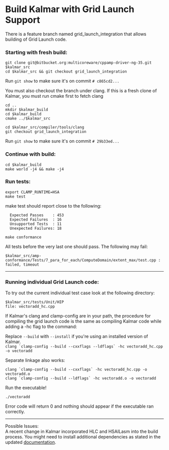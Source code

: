 # Build Kalmar with Grid Launch Support #
There is a feature branch named grid_launch_integration that allows building of Grid Launch code.
### Starting with fresh build:
```
git clone git@bitbucket.org:multicoreware/cppamp-driver-ng-35.git $kalmar_src
cd $kalmar_src && git checkout grid_launch_integration
```
Run `git show` to make sure it's on commit `# c865cd2...`

You must also checkout the branch under clang. If this is a fresh clone of Kalmar, you must run cmake first to fetch clang
```
cd ..
mkdir $kalmar_build
cd $kalmar_build
cmake ../$kalmar_src

cd $kalmar_src/compiler/tools/clang
git checkout grid_launch_integration
```
Run `git show` to make sure it's on commit `# 29b33ed...`

### Continue with build:
```
cd $kalmar_build
make world -j4 && make -j4
```

### Run tests:
```
export CLAMP_RUNTIME=HSA
make test
```
make test should report close to the following:
```
  Expected Passes    : 453
  Expected Failures  : 16
  Unsupported Tests  : 11
  Unexpected Failures: 18
```
```
make conformance
```
All tests before the very last one should pass. The following may fail:
```
$kalmar_src/amp-conformance/Tests/7_para_for_each/ComputeDomain/extent_max/test.cpp : failed, timeout
```

***
### Running individual Grid Launch code:

To try out the current individual test case look at the following directory:  
```
$kalmar_src/tests/Unit/HIP  
file: vectoradd_hc.cpp
```
If Kalmar's clang and clamp-config are in your path, the procedure for compiling the grid launch code is the same as compiling Kalmar code while adding a -hc flag to the command:

Replace ```--build``` with ```--install``` if you're using an installed version of Kalmar.   
```clang `clamp-config --build --cxxflags --ldflags` -hc vectoradd_hc.cpp -o vectoradd```

Separate linkage also works:  
```
clang `clamp-config --build --cxxflags` -hc vectoradd_hc.cpp -o vectoradd.o
clang `clamp-config --build --ldflags` -hc vectoradd.o -o vectoradd
```

Run the executable!  
```
./vectoradd
```  
Error code will return 0 and nothing should appear if the executable ran correctly.

***
Possible Issues:  
A recent change in Kalmar incorporated HLC and HSAILasm into the build process. You might need to install additional dependencies as stated in the updated [documentation](https://bitbucket.org/multicoreware/cppamp-driver-ng/wiki/Home). 
